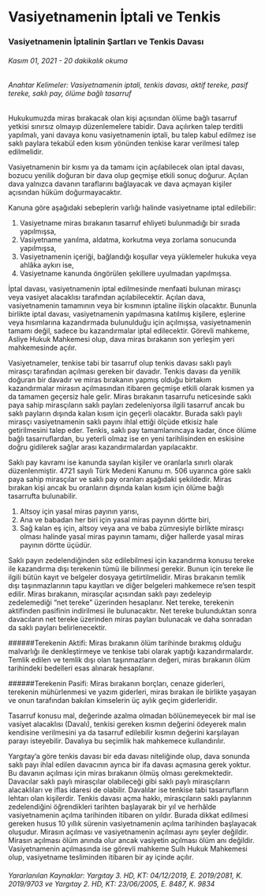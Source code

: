<BlogMetaDecorator folder="generic" image="generic.jpg" imageAlt="image alt" description="Vasiyetnamenin İptalinin Şartları ve Tenkis Davası" title="UnverLegal - Vasiyetnamenin İptali ve Tenkis" />

# Vasiyetnamenin İptali ve Tenkis

### Vasiyetnamenin İptalinin Şartları ve Tenkis Davası

###### Kasım 01, 2021 - 20 dakikalık okuma

###### Anahtar Kelimeler: Vasiyetnamenin iptali, tenkis davası, aktif tereke, pasif tereke, saklı pay, ölüme bağlı tasarruf

Hukukumuzda miras bırakacak olan kişi açısından ölüme bağlı tasarruf yetkisi sınırsız olmayıp düzenlemelere tabidir. Dava açılırken talep terditli yapılmalı, yani davaya konu vasiyetnamenin iptali, bu talep kabul edilmez ise saklı paylara tekabül eden kısım yönünden tenkise karar verilmesi talep edilmelidir.

Vasiyetnamenin bir kısmı ya da tamamı için açılabilecek olan iptal davası, bozucu yenilik doğuran bir dava olup geçmişe etkili sonuç doğurur. Açılan dava yalnızca davanın taraflarını bağlayacak ve dava açmayan kişiler açısından hüküm doğurmayacaktır. 

Kanuna göre aşağıdaki sebeplerin varlığı halinde vasiyetname iptal edilebilir:
1. Vasiyetname miras bırakanın tasarruf ehliyeti bulunmadığı bir sırada yapılmışsa,
2. Vasiyetname yanılma, aldatma, korkutma veya zorlama sonucunda yapılmışsa,
3. Vasiyetnamenin içeriği, bağlandığı koşullar veya yüklemeler hukuka veya ahlâka aykırı ise,
4. Vasiyetname kanunda öngörülen şekillere uyulmadan yapılmışsa.

İptal davası, vasiyetnamenin iptal edilmesinde menfaati bulunan mirasçı veya vasiyet alacaklısı tarafından açılabilecektir. Açılan dava, vasiyetnamenin tamamının veya bir kısmının iptaline ilişkin olacaktır. Bununla birlikte iptal davası, vasiyetnamenin yapılmasına katılmış kişilere, eşlerine veya hısımlarına kazandırmada bulunulduğu için açılmışsa, vasiyetnamenin tamamı değil, sadece bu kazandırmalar iptal edilecektir. Görevli mahkeme, Asliye Hukuk Mahkemesi olup, dava miras bırakanın son yerleşim yeri mahkemesinde açılır.

Vasiyetnameler, tenkise tabi bir tasarruf olup tenkis davası saklı paylı mirasçı tarafından açılması gereken bir davadır. Tenkis davası da yenilik doğuran bir davadır ve miras bırakanın yapmış olduğu birtakım kazandırmalar mirasın açılmasından itibaren geçmişe etkili olarak kısmen ya da tamamen geçersiz hale gelir. Miras bırakanın tasarrufu neticesinde saklı paya sahip mirasçıların saklı payları zedeleniyorsa ilgili tasarruf ancak bu saklı payların dışında kalan kısım için geçerli olacaktır. Burada saklı paylı mirasçı vasiyetnamenin saklı payını ihlal ettiği ölçüde etkisiz hale getirilmesini talep eder. Tenkis, saklı pay tamamlanıncaya kadar, önce ölüme bağlı tasarruflardan, bu yeterli olmaz ise en yeni tarihlisinden en eskisine doğru gidilerek sağlar arası kazandırmalardan yapılacaktır. 

Saklı pay kavramı ise kanunda sayılan kişiler ve oranlarla sınırlı olarak düzenlenmiştir. 4721 sayılı Türk Medeni Kanunu m. 506 uyarınca göre saklı paya sahip mirasçılar ve saklı pay oranları aşağıdaki şekildedir. Miras bırakan kişi ancak bu oranların dışında kalan kısım için ölüme bağlı tasarrufta bulunabilir.
1. Altsoy için yasal miras payının yarısı,  
2. Ana ve babadan her biri için yasal miras payının dörtte biri,  
3. Sağ kalan eş için, altsoy veya ana ve baba zümresiyle birlikte mirasçı olması halinde yasal miras payının tamamı, diğer hallerde yasal miras payının dörtte üçüdür. 

Saklı payın zedelendiğinden söz edilebilmesi için kazandırma konusu tereke ile kazandırma dışı terekenin tümü ile bilinmesi gerekir. Bunun için tereke ile ilgili bütün kayıt ve belgeler dosyaya getirtilmelidir. Miras bırakanın temlik dışı taşınmazlarının tapu kayıtları ve diğer belgeleri mahkemece re’sen tespit edilir. Miras bırakanın, mirasçılar açısından saklı payı zedeleyip zedelemediği “net tereke” üzerinden hesaplanır. Net tereke, terekenin aktifinden pasifinin indirilmesi ile bulunacaktır. Net tereke bulunduktan sonra davacıların net tereke üzerinden miras payları bulunacak ve daha sonradan da saklı payları belirlenecektir.

######Terekenin Aktifi: Miras bırakanın ölüm tarihinde bırakmış olduğu malvarlığı ile denkleştirmeye ve tenkise tabi olarak yaptığı kazandırmalardır. Temlik edilen ve temlik dışı olan taşınmazların değeri, miras bırakanın ölüm tarihindeki bedelleri esas alınarak hesaplanır. 

######Terekenin Pasifi: Miras bırakanın borçları, cenaze giderleri, terekenin mühürlenmesi ve yazım giderleri, miras bırakan ile birlikte yaşayan ve onun tarafından bakılan kimselerin üç aylık geçim giderleridir.

Tasarruf konusu mal, değerinde azalma olmadan bölünemeyecek bir mal ise vasiyet alacaklısı (Davalı), tenkisi gereken kısmın değerini ödeyerek malın kendisine verilmesini ya da tasarruf edilebilir kısmın değerini karşılayan parayı isteyebilir. Davalıya bu seçimlik hak mahkemece kullandırılır. 

Yargıtay’a göre tenkis davası bir eda davası niteliğinde olup, dava sonunda saklı payı ihlal edilen davacının ayrıca bir ifa davası açmasına gerek yoktur. Bu davanın açılması için miras bırakanın ölmüş olması gerekmektedir. Davacılar saklı paylı mirasçılar olabileceği gibi saklı paylı mirasçıların alacaklıları ve iflas idaresi de olabilir. Davalılar ise tenkise tabi tasarrufların lehtarı olan kişilerdir. Tenkis davası açma hakkı, mirasçıların saklı paylarının zedelendiğini öğrendikleri tarihten başlayarak bir yıl ve herhâlde vasiyetnamenin açılma tarihinden itibaren on yıldır. Burada dikkat edilmesi gereken husus 10 yıllık sürenin vasiyetnamenin açılma tarihinden başlayacak oluşudur. Mirasın açılması ve vasiyetnamenin açılması aynı şeyler değildir. Mirasın açılması ölüm anında olur ancak vasiyetin açılması ölüm anı değildir. Vasiyetnamenin açılmasında ise görevli mahkeme Sulh Hukuk Mahkemesi olup, vasiyetname tesliminden itibaren bir ay içinde açılır. 


###### Yararlanılan Kaynaklar: Yargıtay 3. HD, KT: 04/12/2019, E. 2019/2081, K. 2019/9703 ve Yargıtay 2. HD, KT: 23/06/2005, E. 8487, K. 9834


